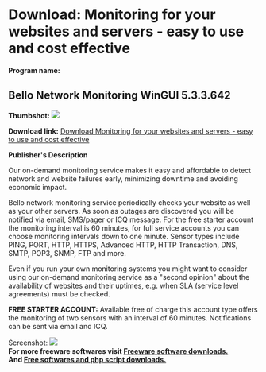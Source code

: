 # Download: Monitoring for your websites and servers - easy to use and cost effective

**Program name:**

## Bello Network Monitoring WinGUI 5.3.3.642

  
**Thumbshot:** ![](http://www.freewarefiles.com/screenshot/bello-windowsgui_md.gif)   
  
**Download link:** [Download Monitoring for your websites and servers - easy to use and cost effective](http://freesoftwares.boysofts.com/Bello-Network-Monitoring-WinGUI_program_24871.html)  
  


**Publisher's Description**  
  


Our on-demand monitoring service makes it easy and affordable to detect network and website failures early, minimizing downtime and avoiding economic impact. 

Bello network monitoring service periodically checks your website as well as your other servers. As soon as outages are discovered you will be notified via email, SMS/pager or ICQ message. For the free starter account the monitoring interval is 60 minutes, for full service accounts you can choose monitoring intervals down to one minute. Sensor types include PING, PORT, HTTP, HTTPS, Advanced HTTP, HTTP Transaction, DNS, SMTP, POP3, SNMP, FTP and more.

Even if you run your own monitoring systems you might want to consider using our on-demand monitoring service as a "second opinion" about the availability of websites and their uptimes, e.g. when SLA (service level agreements) must be checked.

**FREE STARTER ACCOUNT:** Available free of charge this account type offers the monitoring of two sensors with an interval of 60 minutes. Notifications can be sent via email and ICQ.

  
  
Screenshot: ![](http://www.freewarefiles.com/screenshot/bello-windowsgui.gif)   
**For more freeware softwares visit [Freeware software downloads.](http://freesoftwares.boysofts.com/)**   
**And [Free softwares and php script downloads.](http://www.boysofts.com/)**
